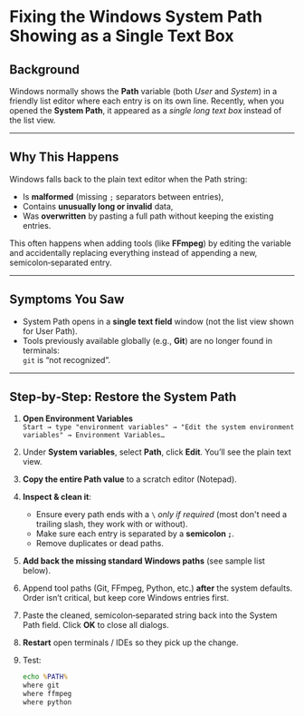 # Fixing the Windows System Path Showing as a Single Text Box

## Background
Windows normally shows the **Path** variable (both *User* and *System*) in a friendly list editor where each entry is on its own line. Recently, when you opened the **System Path**, it appeared as a *single long text box* instead of the list view.

---

## Why This Happens
Windows falls back to the plain text editor when the Path string:
- Is **malformed** (missing `;` separators between entries),
- Contains **unusually long or invalid** data,
- Was **overwritten** by pasting a full path without keeping the existing entries.

This often happens when adding tools (like **FFmpeg**) by editing the variable and accidentally replacing everything instead of appending a new, semicolon‑separated entry.

---

## Symptoms You Saw
- System Path opens in a **single text field** window (not the list view shown for User Path).
- Tools previously available globally (e.g., **Git**) are no longer found in terminals:  
  `git` is “not recognized”.

---

## Step‑by‑Step: Restore the System Path

1. **Open Environment Variables**  
   `Start → type "environment variables" → "Edit the system environment variables" → Environment Variables…`

2. Under **System variables**, select **Path**, click **Edit**. You’ll see the plain text view.

3. **Copy the entire Path value** to a scratch editor (Notepad).

4. **Inspect & clean it**:
   - Ensure every path ends with a `\` *only if required* (most don't need a trailing slash, they work with or without).
   - Make sure each entry is separated by a **semicolon `;`**.
   - Remove duplicates or dead paths.

5. **Add back the missing standard Windows paths** (see sample list below).

6. Append tool paths (Git, FFmpeg, Python, etc.) **after** the system defaults. Order isn’t critical, but keep core Windows entries first.

7. Paste the cleaned, semicolon‑separated string back into the System Path field. Click **OK** to close all dialogs.

8. **Restart** open terminals / IDEs so they pick up the change.

9. Test:
   ```bat
   echo %PATH%
   where git
   where ffmpeg
   where python
